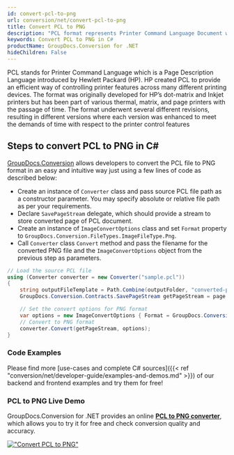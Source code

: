 ```yaml
---
id: convert-pcl-to-png
url: conversion/net/convert-pcl-to-png
title: Convert PCL to PNG
description: "PCL format represents Printer Command Language Document with .pcl extension. Learn how to convert PCL to PNG file programmatically in C# language using GroupDocs.Conversion for .NET library."
keywords: Convert PCL to PNG in C#
productName: GroupDocs.Conversion for .NET
hideChildren: False
---
```


PCL stands for Printer Command Language which is a Page Description Language introduced by Hewlett Packard (HP). HP created PCL to provide an efficient way of controlling printer features across many different printing devices. The format was originally developed for HP’s dot-matrix and Inkjet printers but has been part of various thermal, matrix, and page printers with the passage of time. The format underwent several different revisions, resulting in different versions where each version was enhanced to meet the demands of time with respect to the printer control features

## Steps to convert PCL to PNG in C#

[GroupDocs.Conversion](https://products.groupdocs.com/conversion/net) allows developers to convert the PCL file to PNG format in an easy and intuitive way just using a few lines of code as described below:

* Create an instance of `Converter` class and pass source PCL file path as a constructor parameter. You may specify absolute or relative file path as per your requirements. 
* Declare `SavePageStream` delegate, which should provide a stream to store converted page of PCL document.
* Create an instance of `ImageConvertOptions` class and set `Format` property to `GroupDocs.Conversion.FileTypes.ImageFileType.Png`.
* Call `Converter` class `Convert` method and pass the filename for the converted PNG file and the `ImageConvertOptions` object from the previous step as parameters.

```csharp
// Load the source PCL file
using (Converter converter = new Converter("sample.pcl"))
{
    string outputFileTemplate = Path.Combine(outputFolder, "converted-page-{0}.png");
    GroupDocs.Conversion.Contracts.SavePageStream getPageStream = page => new FileStream(string.Format(outputFileTemplate, page), FileMode.Create);

    // Set the convert options for PNG format
    var options = new ImageConvertOptions { Format = GroupDocs.Conversion.FileTypes.ImageFileType.Png };   
    // Convert to PNG format
    converter.Convert(getPageStream, options);
}
```

### Code Examples

Please find more [use-cases and complete C# sources]({{< ref "conversion/net/developer-guide/examples-and-demos.md" >}}) of our backend and frontend examples and try them for free!

### PCL to PNG Live Demo

GroupDocs.Conversion for .NET provides an online [**PCL to PNG converter**](https://products.groupdocs.app/conversion/pcl-to-png), which allows you to try it for free and check conversion quality and accuracy.

[!["Convert PCL to PNG"](conversion/net/images/convert-to-png/convert-pcl-to-png.png)](https://products.groupdocs.app/conversion/pcl-to-png)